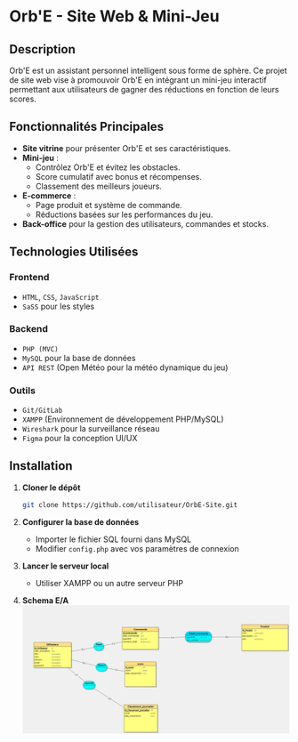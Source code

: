 # Orb'E - Site Web & Mini-Jeu

## Description
Orb'E est un assistant personnel intelligent sous forme de sphère. Ce projet de site web vise à promouvoir Orb'E en intégrant un mini-jeu interactif permettant aux utilisateurs de gagner des réductions en fonction de leurs scores.

## Fonctionnalités Principales
- **Site vitrine** pour présenter Orb'E et ses caractéristiques.
- **Mini-jeu** :
  - Contrôlez Orb'E et évitez les obstacles.
  - Score cumulatif avec bonus et récompenses.
  - Classement des meilleurs joueurs.
- **E-commerce** :
  - Page produit et système de commande.
  - Réductions basées sur les performances du jeu.
- **Back-office** pour la gestion des utilisateurs, commandes et stocks.

## Technologies Utilisées
### Frontend
- `HTML`, `CSS`, `JavaScript`
- `SaSS` pour les styles

### Backend
- `PHP (MVC)`
- `MySQL` pour la base de données
- `API REST` (Open Météo pour la météo dynamique du jeu)

### Outils
- `Git/GitLab`
- `XAMPP` (Environnement de développement PHP/MySQL)
- `Wireshark` pour la surveillance réseau
- `Figma` pour la conception UI/UX

## Installation
1. **Cloner le dépôt**
   ```bash
   git clone https://github.com/utilisateur/OrbE-Site.git
   ```
2. **Configurer la base de données**
   - Importer le fichier SQL fourni dans MySQL
   - Modifier `config.php` avec vos paramètres de connexion

3. **Lancer le serveur local**
   - Utiliser XAMPP ou un autre serveur PHP

4. **Schema E/A**
![schema E/A](./publique/images/divers/modeleBDD_E-A.jpg "E/A") 

